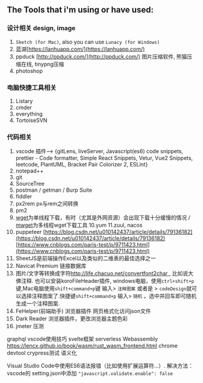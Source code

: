 ## The Tools that i'm using or have used:

### 设计相关 design, image
1. `Sketch (for Mac)`, also you can use `Lunacy (for Windows)`
2. 蓝湖[https://lanhuapp.com/](https://lanhuapp.com/)
3. ppduck [http://ppduck.com/](http://ppduck.com/) 图片压缩软件, 熊猫压缩在线, tinypng压缩
4. photoshop


### 电脑快捷工具相关
1. Listary
2. cmder
3. everything
4. TortoiseSVN

### 代码相关

1. vscode 插件--> {gitLens, liveServer, Javascript(es6) code snippets, prettier - Code formatter, Simple React Snippets, Vetur, Vue2 Snippets, leetcode, PlantUML, Bracket Pair Colorizer 2, ESLint}
2. notepad++
3. git
4. SourceTree
5. postman / getman / Burp Suite
6. fiddler
7. px2rem px与rem之间转换
8. pm2
9. [wget](https://www.cnblogs.com/sx66/p/11887022.html)为单线程下载，有时（尤其是外网资源）会出现下载十分缓慢的情况 / [mwget](https://www.cnblogs.com/biaopei/p/12017150.html)为多线程wget下载工具
10.yum
11.zuul, nacos
12. puppeteer 
[https://blog.csdn.net/u010142437/article/details/79136182](https://blog.csdn.net/u010142437/article/details/79136182)
[https://www.cnblogs.com/paris-test/p/9711423.html](https://www.cnblogs.com/paris-test/p/9711423.html)
13. SheetJS是前端操作Excel以及类似的二维表的最佳选择之一
14. Navicat Premium 链接数据库
15. 图片/文字等转换成字符[http://life.chacuo.net/convertfont2char ](http://life.chacuo.net/convertfont2char), 比如说大佛注释. 也可以安装koroFileHeader插件, windows电脑，使用`ctrl+shift+p`键,Mac电脑使用`shift+command+p`键 输入> `注释图案` 或者是 > `codeDesign`就可以选择注释图案了.快捷键`shift+command+p` 输入> `随机` ，选中并回车即可随机生成一个注释图案.
16. FeHelper(前端助手) 浏览器插件 网页格式化访问json文件
17. Dark Reader 浏览器插件，更改浏览器主题色彩
18. jmeter 压测


graphql
vscode使用技巧
svelte框架
serverless
Webassembly <https://lencx.github.io/book/wasm/rust_wasm_frontend.html>
chrome devtool
crypress测试
语义化


Visual Studio Code中使用ES6语法报错（比如使用扩展运算符...）.
解决方法：vscode的 setting.json中添加 `"javascript.validate.enable": false`